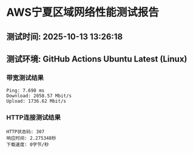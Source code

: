 # AWS宁夏区域网络性能测试报告
## 测试时间: 2025-10-13 13:26:18
## 测试环境: GitHub Actions Ubuntu Latest (Linux)

### 带宽测试结果
```
Ping: 7.698 ms
Download: 2058.57 Mbit/s
Upload: 1736.62 Mbit/s
```

### HTTP连接测试结果
```
HTTP状态码: 307
响应时间: 2.275348秒
下载速度: 0字节/秒
```

